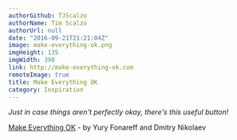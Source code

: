 ```yaml
---
authorGithub: TJScalzo
authorName: Tim Scalzo
authorUrl: null
date: "2016-09-21T21:21:04Z"
image: make-everything-ok.png
imgHeight: 135
imgWidth: 390
link: http://make-everything-ok.com
remoteImage: true
title: Make Everything OK
category: Inspiration
---
```


_Just in case things aren't perfectly okay, there's this useful button!_



[Make Everything OK](http://make-everything-ok.com) - by Yury Fonareff and Dmitry Nikolaev
